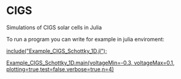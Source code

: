 # CIGS
Simulations of CIGS solar cells in Julia 

To run a program you can write for example in julia enviroment:


<ins> include("Example_CIGS_Schottky_1D.jl"); </ins>


<ins> Example_CIGS_Schottky_1D.main(voltageMin=-0.3, voltageMax=0.1, plotting=true,test=false,verbose=true,n=4) </ins>
